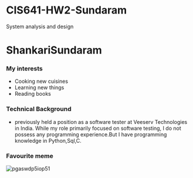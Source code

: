 
# CIS641-HW2-Sundaram
System analysis and design
# ShankariSundaram
### My interests
+ Cooking new cuisines
+ Learning new things
+ Reading books
### Technical Background
* previously held a position as a software tester at Veeserv Technologies in India. While my role primarily focused on software testing, I do not possess any programming experience.But I have programming knowledge in Python,Sql,C.
### Favourite meme
![pgaswdp5iop51](https://github.com/shankymurali/CIS641-HW2-Sundaram/assets/120148095/6a00ac3c-cae2-4ddb-97e4-b24e42e5f3c8)
